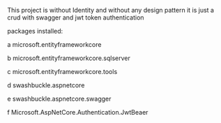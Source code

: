 This project is without Identity and without any design pattern
it is just a crud with swagger and jwt token authentication

packages installed: 

a microsoft.entityframeworkcore

b microsoft.entityframeworkcore.sqlserver

c microsoft.entityframeworkcore.tools

d swashbuckle.aspnetcore

e swashbuckle.aspnetcore.swagger

f Microsoft.AspNetCore.Authentication.JwtBeaer
